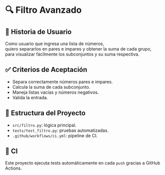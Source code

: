 # 🔍 Filtro Avanzado

## 🎯 Historia de Usuario

Como usuario que ingresa una lista de números,  
quiero separarlos en pares e impares y obtener la suma de cada grupo,  
para visualizar fácilmente los subconjuntos y su suma respectiva.

## ✅ Criterios de Aceptación
- Separa correctamente números pares e impares.
- Calcula la suma de cada subconjunto.
- Maneja listas vacías y números negativos.
- Valida la entrada.

## 📂 Estructura del Proyecto
- `src/filtro.py`: lógica principal.
- `tests/test_filtro.py`: pruebas automatizadas.
- `.github/workflows/ci.yml`: pipeline de CI.

## 🔁 CI
Este proyecto ejecuta tests automáticamente en cada `push` gracias a GitHub Actions.
